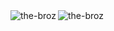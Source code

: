 <div>
<img align="center" src="https://github-readme-streak-stats.herokuapp.com/?user=the-broz&theme=dark" alt="the-broz" style="display:inline" />
<img align="left" src="https://github-readme-stats.vercel.app/api/top-langs?username=the-broz&show_icons=true&theme=dark&locale=en&layout=compact" alt="the-broz" style="display:inline" />
</div>
